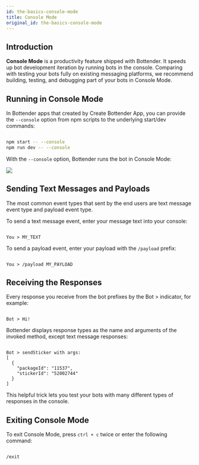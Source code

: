 ```yaml
---
id: the-basics-console-mode
title: Console Mode
original_id: the-basics-console-mode
---
```

## Introduction

**Console Mode** is a productivity feature shipped with Bottender. It speeds up bot development iteration by running bots in the console. Comparing with testing your bots fully on existing messaging platforms, we recommend building, testing, and debugging part of your bots in Console Mode.

## Running in Console Mode

In Bottender apps that created by Create Bottender App, you can provide the `--console` option from npm scripts to the underlying start/dev commands:

```sh

npm start -- --console
npm run dev -- --console

```

With the `--console` option, Bottender runs the bot in Console Mode:

![](https://user-images.githubusercontent.com/3382565/67745487-57991c80-fa5f-11e9-8eb7-9e4144df9e73.png)

## Sending Text Messages and Payloads

The most common event types that sent by the end users are text message event type and payload event type.

To send a text message event, enter your message text into your console:

```

You > MY_TEXT

```

To send a payload event, enter your payload with the `/payload` prefix:

```

You > /payload MY_PAYLOAD

```

## Receiving the Responses

Every response you receive from the bot prefixes by the Bot &gt; indicator, for example:

```

Bot > Hi!

```

Bottender displays response types as the name and arguments of the invoked method, except text message responses:

```

Bot > sendSticker with args:
[
  {
    "packageId": "11537",
    "stickerId": "52002744"
  }
]

```

This helpful trick lets you test your bots with many different types of responses in the console.

## Exiting Console Mode

To exit Console Mode, press `ctrl + c` twice or enter the following command:

```

/exit

```
